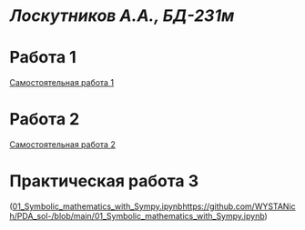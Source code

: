 # _Лоскутников А.А., БД-231м_

# Работа 1
[Самостоятельная работа 1](Самостоятельная%20работа%201.ipynb)
# Работа 2
[Самостоятельная работа 2](Самостоятельная%20работа%202.ipynb)
# Практическая работа 3
([01_Symbolic_mathematics_with_Sympy.ipynb](https://github.com/WYSTANich/PDA_sol-/blob/main/01_Symbolic_mathematics_with_Sympy.ipynb)https://github.com/WYSTANich/PDA_sol-/blob/main/01_Symbolic_mathematics_with_Sympy.ipynb)
